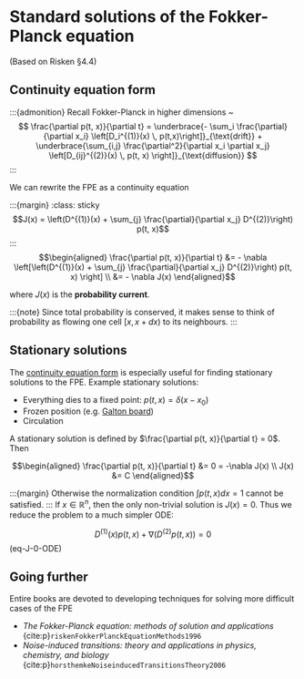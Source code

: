 # Standard solutions of the Fokker-Planck equation

(Based on Risken §4.4)

## Continuity equation form

:::{admonition} Recall
Fokker-Planck in higher dimensions
~ $$
\frac{\partial p(t, x)}{\partial t} = \underbrace{- \sum_i \frac{\partial}{\partial x_i} \left[D_i^{(1)}(x) \, p(t,x)\right]}_{\text{drift}} + \underbrace{\sum_{i,j} \frac{\partial^2}{\partial x_i \partial x_j} \left[D_{ij}^{(2)}(x) \, p(t, x) \right]}_{\text{diffusion}}
$$
:::

We can rewrite the FPE as a continuity equation

:::{margin}
:class: sticky
$$J(x) = \left(D^{(1)}(x) + \sum_{j} \frac{\partial}{\partial x_j} D^{(2)}\right) p(t, x)$$
:::
$$\begin{aligned}
\frac{\partial p(t, x)}{\partial t} &= - \nabla \left[\left(D^{(1)}(x) + \sum_{j} \frac{\partial}{\partial x_j} D^{(2)}\right) p(t, x) \right] \\
&= - \nabla J(x)
\end{aligned}$$

where $J(x)$ is the **probability current**.

:::{note}
Since total probability is conserved, it makes sense to think of probability as flowing one cell $[x, x + dx)$ to its neighbours.
:::

## Stationary solutions

The [continuity equation form](#Continuity-equation-form) is especially useful for finding stationary solutions to the FPE. Example stationary solutions:

- Everything dies to a fixed point: $p(t, x) = δ(x-x_0)$
- Frozen position (e.g. [Galton board](https://en.wikipedia.org/wiki/Galton_board))
- Circulation

A stationary solution is defined by $\frac{\partial p(t, x)}{\partial t} = 0$. Then

$$\begin{aligned}
\frac{\partial p(t, x)}{\partial t} &= 0
= -\nabla J(x) \\
J(x) &= C
\end{aligned}$$

:::{margin}
Otherwise the normalization condition $\int p(t,x) dx = 1$ cannot be satisfied.
:::
If $x \in \mathbb{R}^n$, then the only non-trivial solution is $J(x) = 0$. Thus we reduce the problem to a much simpler ODE:

$$
D^{(1)}(x) p(t, x) + \nabla \left(D^{(2)} p(t, x)\right) = 0
$$ (eq-J-0-ODE)

## Going further

Entire books are devoted to developing techniques for solving more difficult cases of the FPE

- *The Fokker-Planck equation: methods of solution and applications* {cite:p}`riskenFokkerPlanckEquationMethods1996`
- *Noise-induced transitions: theory and applications in physics, chemistry, and biology* {cite:p}`horsthemkeNoiseinducedTransitionsTheory2006`